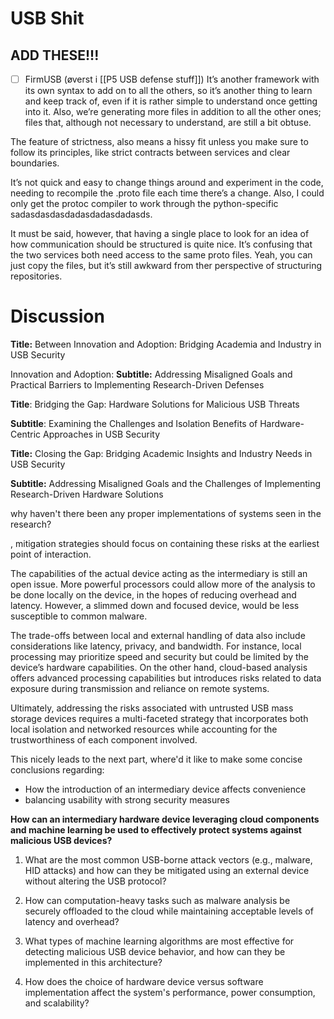 # USB Shit
## ADD THESE!!!
- [ ] FirmUSB (øverst i [[P5 USB defense stuff]])
It’s another framework with its own syntax to add on to all the others, so it’s another thing to learn and keep track of, even if it is rather simple to understand once getting into it. Also, we’re generating more files in addition to all the other ones; files that, although not necessary to understand, are still a bit obtuse.

The feature of strictness, also means a hissy fit unless you make sure to follow its principles, like strict contracts between services and clear boundaries.

It’s not quick and easy to change things around and experiment in the code, needing to recompile the .proto file each time there’s a change. Also, I could only get the protoc compiler to work through the python-specific sadasdasdasdadasdadasdadasds. 

It must be said, however, that having a single place to look for an idea of how communication should be structured is quite nice. It’s confusing that the two services both need access to the same proto files. Yeah, you can just copy the files, but it’s still awkward from ther perspective of structuring repositories.
# Discussion

**Title:** Between Innovation and Adoption: Bridging Academia and Industry in USB Security

 Innovation and Adoption: 
**Subtitle:** Addressing Misaligned Goals and Practical Barriers to Implementing Research-Driven Defenses

**Title**: Bridging the Gap: Hardware Solutions for Malicious USB Threats

**Subtitle**: Examining the Challenges and Isolation Benefits of Hardware-Centric Approaches in USB Security

**Title:** Closing the Gap: Bridging Academic Insights and Industry Needs in USB Security

**Subtitle:** Addressing Misaligned Goals and the Challenges of Implementing Research-Driven Hardware Solutions

why haven't there been any proper implementations of systems seen in the research?

, mitigation strategies should focus on containing these risks at the earliest point of interaction.

The capabilities of the actual device acting as the intermediary is still an open issue. More powerful processors could allow more of the analysis to be done locally on the device, in the hopes of reducing overhead and latency. However, a slimmed down and focused device, would be less susceptible to common malware.


The trade-offs between local and external handling of data also include considerations like latency, privacy, and bandwidth. For instance, local processing may prioritize speed and security but could be limited by the device’s hardware capabilities. On the other hand, cloud-based analysis offers advanced processing capabilities but introduces risks related to data exposure during transmission and reliance on remote systems.

Ultimately, addressing the risks associated with untrusted USB mass storage devices requires a multi-faceted strategy that incorporates both local isolation and networked resources while accounting for the trustworthiness of each component involved.

This nicely leads to the next part, where'd it like to make some concise conclusions regarding: 
- How the introduction of an intermediary device affects convenience
- balancing usability with strong security measures



**How can an intermediary hardware device leveraging cloud components and machine learning be used to effectively protect systems against malicious USB devices?**

1. What are the most common USB-borne attack vectors (e.g., malware, HID attacks) and how can they be mitigated using an external device without altering the USB protocol?  
 
2. How can computation-heavy tasks such as malware analysis be securely offloaded to the cloud while maintaining acceptable levels of latency and overhead?  

3. What types of machine learning algorithms are most effective for detecting malicious USB device behavior, and how can they be implemented in this architecture?  

4. How does the choice of hardware device versus software implementation affect the system's performance, power consumption, and scalability?